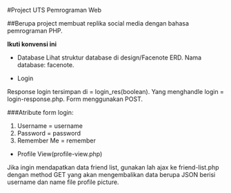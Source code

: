 #Project UTS Pemrograman Web

##Berupa project membuat replika social media dengan bahasa pemrograman PHP.

**Ikuti konvensi ini**
* Database
Lihat struktur database di design/Facenote ERD.
Nama database: facenote.

* Login

Response login tersimpan di = login_res(boolean).
Yang menghandle login = login-response.php.
Form menggunakan POST.

###Atribute form login:
1. Username = username
2. Password = password
3. Remember Me = remember

* Profile View(profile-view.php)

Jika ingin mendapatkan data friend list, gunakan lah ajax ke friend-list.php dengan method GET yang akan mengembalikan data berupa JSON berisi username dan name file profile picture.

